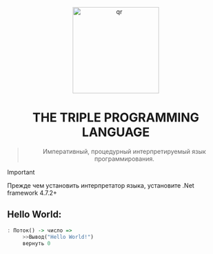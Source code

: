 <div align="center">
     <img width="200px" src="LogoTriple.png" alt="qr"/>
     
<h1>THE TRIPLE PROGRAMMING LANGUAGE</h1>

> Императивный, процедурный интерпретируемый язык программирования.
</div>


> [!IMPORTANT]
> Прежде чем установить интерпретатор языка, установите .Net framework 4.7.2+

## Hello World:

```haskell
: Поток() -> число =>
     >>Вывод("Hello World!")
     вернуть 0
```



